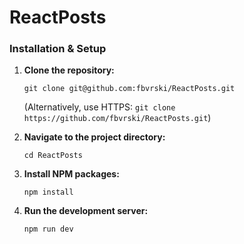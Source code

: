 # ReactPosts

### Installation & Setup

1.  **Clone the repository:**

    ```
    git clone git@github.com:fbvrski/ReactPosts.git
    ```

    (Alternatively, use HTTPS: `git clone https://github.com/fbvrski/ReactPosts.git`)

2.  **Navigate to the project directory:**

    ```
    cd ReactPosts
    ```

3.  **Install NPM packages:**

    ```
    npm install
    ```

4.  **Run the development server:**
    ```
    npm run dev
    ```

